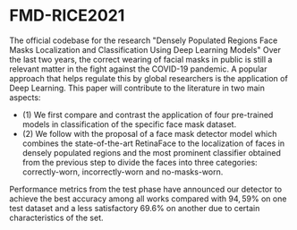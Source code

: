 # FMD-RICE2021
The official codebase for the research "Densely Populated Regions Face Masks Localization and Classification Using Deep Learning Models"
Over the last two years, the correct wearing of facial masks in public is still a relevant matter in the fight against the COVID-19 pandemic.
A popular approach that helps regulate this by global researchers is the application of Deep Learning.
This paper will contribute to the literature in two main aspects:
- (1) We first compare and contrast the application of four pre-trained models in classification of the specific face mask dataset.
- (2) We follow with the proposal of a face mask detector model which combines the state-of-the-art RetinaFace to the localization
of faces in densely populated regions and the most prominent classifier obtained from the previous step to divide the faces into three categories: correctly-worn, incorrectly-worn and no-masks-worn.

Performance metrics from the test phase have announced our detector to achieve the best accuracy among all works compared with $94,59$\% on one test dataset and a less satisfactory $69.6$\% on another due to certain characteristics of the set.
